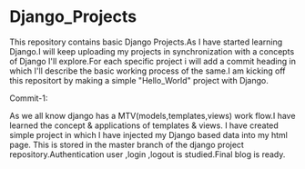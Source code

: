# Django_Projects
This repository contains basic Django Projects.As I have started learning Django.I will keep uploading my projects in synchronization with a concepts of Django I'll explore.For each specific project i will add a commit heading in which I'll describe the basic working process of the same.I am kicking off this repositort by making a simple "Hello_World" project with Django.

Commit-1:

As we all know django has a MTV(models,templates,views) work flow.I have learned the concept & applications of templates & views. I have created simple project in which I have injected my Django based data into my html page.
This is stored in the master branch of the django project repository.Authentication user ,login ,logout is studied.Final blog is ready.
